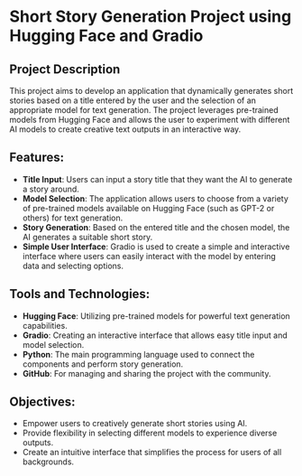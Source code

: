 # Short Story Generation Project using Hugging Face and Gradio

## Project Description
This project aims to develop an application that dynamically generates short stories based on a title entered by the user and the selection of an appropriate model for text generation. The project leverages pre-trained models from Hugging Face and allows the user to experiment with different AI models to create creative text outputs in an interactive way.

## Features:
- **Title Input**: Users can input a story title that they want the AI to generate a story around.
- **Model Selection**: The application allows users to choose from a variety of pre-trained models available on Hugging Face (such as GPT-2 or others) for text generation.
- **Story Generation**: Based on the entered title and the chosen model, the AI generates a suitable short story.
- **Simple User Interface**: Gradio is used to create a simple and interactive interface where users can easily interact with the model by entering data and selecting options.

## Tools and Technologies:
- **Hugging Face**: Utilizing pre-trained models for powerful text generation capabilities.
- **Gradio**: Creating an interactive interface that allows easy title input and model selection.
- **Python**: The main programming language used to connect the components and perform story generation.
- **GitHub**: For managing and sharing the project with the community.

## Objectives:
- Empower users to creatively generate short stories using AI.
- Provide flexibility in selecting different models to experience diverse outputs.
- Create an intuitive interface that simplifies the process for users of all backgrounds.

